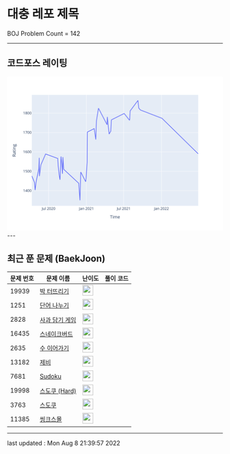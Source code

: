# 대충 레포 제목

BOJ Problem Count = 142

---

## 코드포스 레이팅
[![Rating Graph](./cfStats.svg)](https://github.com/ingyu1008/Algorithm-Problem-Solving/blob/master/cfStats.html)---

## 최근 푼 문제 (BaekJoon)
| 문제 번호 | 문제 이름 | 난이도 | 풀이 코드 |
| --- | --- | --- | --- |
| 19939 | [박 터뜨리기](https://www.acmicpc.net/problem/19939) | <img height="25px" width="25px=" src="https://static.solved.ac/tier_small/6.svg"/> |  |
| 1251 | [단어 나누기](https://www.acmicpc.net/problem/1251) | <img height="25px" width="25px=" src="https://static.solved.ac/tier_small/6.svg"/> |  |
| 2828 | [사과 담기 게임](https://www.acmicpc.net/problem/2828) | <img height="25px" width="25px=" src="https://static.solved.ac/tier_small/6.svg"/> |  |
| 16435 | [스네이크버드](https://www.acmicpc.net/problem/16435) | <img height="25px" width="25px=" src="https://static.solved.ac/tier_small/6.svg"/> |  |
| 2635 | [수 이어가기](https://www.acmicpc.net/problem/2635) | <img height="25px" width="25px=" src="https://static.solved.ac/tier_small/6.svg"/> |  |
| 13182 | [제비](https://www.acmicpc.net/problem/13182) | <img height="25px" width="25px=" src="https://static.solved.ac/tier_small/24.svg"/> |  |
| 7681 | [Sudoku](https://www.acmicpc.net/problem/7681) | <img height="25px" width="25px=" src="https://static.solved.ac/tier_small/22.svg"/> |  |
| 19998 | [스도쿠 (Hard)](https://www.acmicpc.net/problem/19998) | <img height="25px" width="25px=" src="https://static.solved.ac/tier_small/24.svg"/> |  |
| 3763 | [스도쿠](https://www.acmicpc.net/problem/3763) | <img height="25px" width="25px=" src="https://static.solved.ac/tier_small/24.svg"/> |  |
| 11385 | [씽크스몰](https://www.acmicpc.net/problem/11385) | <img height="25px" width="25px=" src="https://static.solved.ac/tier_small/22.svg"/> |  |


---

last updated : Mon Aug  8 21:39:57 2022

